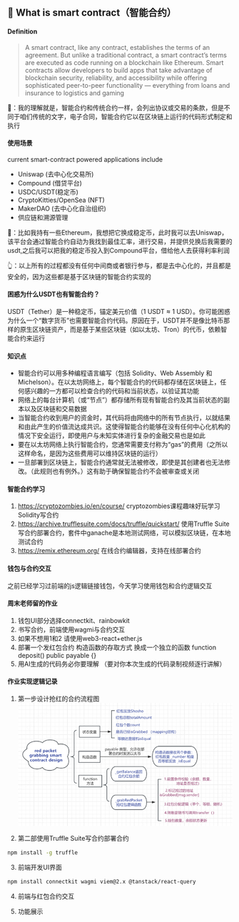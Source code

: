 ## 📖 What is smart contract（智能合约）

#### **Definition**
> A smart contract, like any contract, establishes the terms of an agreement. But unlike a traditional contract, a smart contract’s terms are executed as code running on a blockchain like Ethereum. Smart contracts allow developers to build apps that take advantage of blockchain security, reliability, and accessibility while offering sophisticated peer-to-peer functionality — everything from loans and insurance to logistics and gaming

🤔：我的理解就是，智能合约和传统合约一样，会列出协议或交易的条款，但是不同于咱们传统的文字，电子合同，智能合约它以在区块链上运行的代码形式制定和执行

#### **使用场景**

current smart-contract powered applications include
-  Uniswap (去中心化交易所)
-  Compound (借贷平台)
-  USDC/USDT(稳定币)
-  CryptoKitties/OpenSea (NFT)
-  MakerDAO (去中心化自治组织)
-  供应链和溯源管理

🌰：比如我持有一些Ethereum，我想把它换成稳定币，此时我可以去Uniswap，该平台会通过智能合约自动为我找到最佳汇率，进行交易，并提供兑换后我需要的usdt,之后我可以把我的稳定币投入到Compound平台，借给他人去获得利率利润

👆：以上所有的过程都没有任何中间商或者银行参与，都是去中心化的，并且都是安全的，因为这些都是基于区块链的智能合约实现的

#### **困惑为什么USDT也有智能合约？**
USDT（Tether）是一种稳定币，锚定美元价值（1 USDT ≈ 1 USD）。你可能困惑为什么一个“数字货币”也需要智能合约代码。原因在于，USDT并不是像比特币那样的原生区块链资产，而是基于某些区块链（如以太坊、Tron）的代币，依赖智能合约来运行

#### **知识点**
- 智能合约可以用多种编程语言编写（包括 Solidity、Web Assembly 和 Michelson）。在以太坊网络上，每个智能合约的代码都存储在区块链上，任何感兴趣的一方都可以检查合约的代码和当前状态，以验证其功能
- 网络上的每台计算机（或“节点”）都存储所有现有智能合约及其当前状态的副本以及区块链和交易数据
- 当智能合约收到用户的资金时，其代码将由网络中的所有节点执行，以就结果和由此产生的价值流达成共识。这使得智能合约能够在没有任何中心化机构的情况下安全运行，即使用户与未知实体进行复杂的金融交易也是如此
- 要在以太坊网络上执行智能合约，您通常需要支付称为“gas”的费用（之所以这样命名，是因为这些费用可以维持区块链的运行）
- 一旦部署到区块链上，智能合约通常就无法被修改，即使是其创建者也无法修改。（此规则也有例外。）这有助于确保智能合约不会被审查或关闭

#### **智能合约学习**

1. https://cryptozombies.io/en/course/ cryptozombies课程趣味好玩学习Solidity写合约
2. https://archive.trufflesuite.com/docs/truffle/quickstart/ 使用Truffle Suite写合约部署合约，套件中ganache是本地测试网络，可以模拟区块链，在本地测试合约
3. https://remix.ethereum.org/ 在线合约编辑器，支持在线部署合约

#### **钱包与合约交互**
之前已经学习过前端的js逻辑链接钱包，今天学习使用钱包和合约逻辑交互

#### **周末老师留的作业**
1. 钱包UI部分选择connectkit、rainbowkit
2. 书写合约，前端使用wagmi与合约交互
3. 如果不想用1和2 请使用web3-react+ether.js
4. 部署一个发红包合约 构造函数的存取方式 换成一个独立的函数
function deposit() public payable {}
5. 用AI生成的代码务必你要理解 （要对你本次生成的代码录制视频逐行讲解）

#### **作业实现逻辑记录**

1. 第一步设计抢红的合约流程图
![流程图](../assets/red.png)

2. 第二部使用Truffle Suite写合约部署合约
```bash
npm install -g truffle
```

3. 前端开发UI界面
```bash
npm install connectkit wagmi viem@2.x @tanstack/react-query
```

4. 前端与红包合约交互

5. 功能展示
